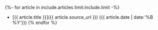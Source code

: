 {%- for article in include.articles limit:include.limit -%}
  * [{{ article.title }}]({{ article.source_url }}) ({{ article.date | date:'%B %Y'}})
{% endfor %}
